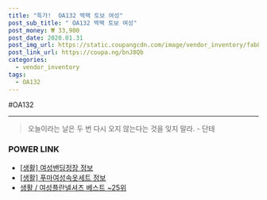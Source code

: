```yaml
--- 
title: "특가!  OA132 백팩 토보 여성" 
post_sub_title: " OA132 백팩 토보 여성" 
post_money: ₩ 33,900 
post_date: 2020.01.31 
post_img_url: https://static.coupangcdn.com/image/vendor_inventory/fab8/66fefebe9f6997c8bc2c234cce6d1b13788f0de1029e0f131bcb766338d5.jpg 
post_link_url: https://coupa.ng/bnJ8Qb 
categories: 
  - vendor_inventory 
tags: 
  - OA132 
--- 
```

  #OA132 
<hr> 

> 오늘이라는 날은 두 번 다시 오지 않는다는 것을 잊지 말라. - 단테 


### POWER LINK

* <a href="https://blog.naver.com/sakai111/221757173303" target="_blank"> [생활] 여성밴딩정장 정보 </a>
* <a href="https://blog.naver.com/fasyy4321/221761198788" target="_blank"> [생활] 푸마여성속옷세트 정보 </a>
* <a href="https://blog.naver.com/santokki14/221779615833" target="_blank">생활 / 여성플란넬셔츠 베스트 ~25위</a>
